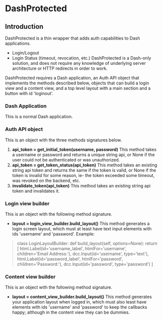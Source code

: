 # DashProtected

## Introduction

DashProtected is a thin wrapper that adds auth capabilities to Dash applications. 
- Login/Logout
- Login Status (timeout, revocation, etc.)
DashProtected is a Dash-only solution, and does not require any knowledge of underlying server architecture or HTTP redirects in order to work.  

DashProtected requires a Dash application, an Auth API object that implements the methods described below, objects that can build a login view and a content view, and a top level layout with a main section and a button with id 'loginout'.

### Dash Application

This is a normal Dash application.

### Auth API object

This is an object with the three methods signatures below.
1. **api_token = get_initial_token(username, password)** This method takes a username or password and returns a unique string api, or None if the user could not be authenticated or was unauthorized. 
2. **api_token = get_token_status(api_token)** This method takes an existing string api token and returns the same if the token is valid, or None if the token is invalid for some reason, ie- the token exceeded some timeout, was revoked on the backend, etc.
3. **invalidate_token(api_token)** This method takes an existing string api token and invalidates it. 

### Login view builder

This is an object with the following method signature.
- **layout = login_view_builder.build_layout()** This method generates a login screen layout, which must at least have text input elements with ids 'username' and 'password'.
Example:
>class LoginLayoutBuilder:
>    def build_layout(self, options=None):
>        return [ 
>            html.Label(id='username_label', htmlFor='username', children='Email Address:'),
>            dcc.Input(id='username', type='text'),
>            html.Label(id='password_label', htmlFor='password', children='Password:'),
>            dcc.Input(id='password', type='password')
>        ]

### Content view builder

This is an object with the following method signature.
- **layout = content_view_builder.build_layout()** This method generates your application layout when logged in, which must also least have elements with ids 'username' and 'password' to keep the callbacks happy; although in the content view they can be dummies.



